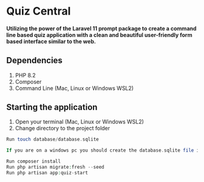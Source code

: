 # Quiz Central

#### Utilizing the power of the Laravel 11 prompt package to create a command line based quiz application with a clean and beautiful user-friendly form based interface similar to the web.

## Dependencies

1. PHP 8.2
2. Composer
3. Command Line (Mac, Linux or Windows WSL2)

## Starting the application
1. Open your terminal (Mac, Linux or Windows WSL2)
2. Change directory to the project folder

```php
Run touch database/database.sqlite

If you are on a windows pc you should create the database.sqlite file in the database directory similar to the above command.
```

```php
Run composer install
Run php artisan migrate:fresh --seed
Run php artisan app:quiz-start
```
